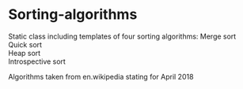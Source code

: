 # Sorting-algorithms
Static class including templates of four sorting algorithms:
Merge sort\
Quick sort\
Heap sort\
Introspective sort

Algorithms taken from en.wikipedia stating for April 2018
